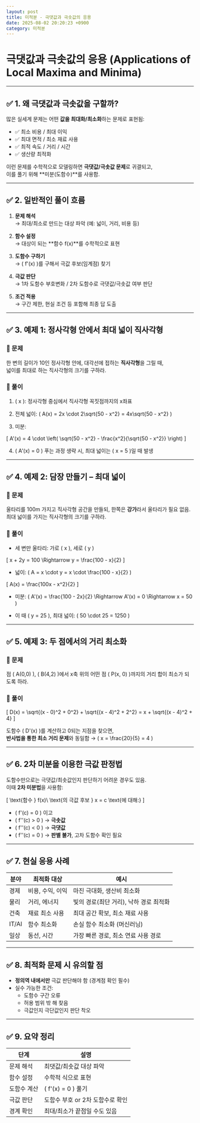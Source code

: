 ```yaml
---
layout: post
title: 미적분 - 극댓값과 극솟값의 응용
date: 2025-08-02 20:20:23 +0900
category: 미적분
---
```

# 극댓값과 극솟값의 응용 (Applications of Local Maxima and Minima)

---

## ✅ 1. 왜 극댓값과 극솟값을 구할까?

많은 실세계 문제는 어떤 **값을 최대화/최소화**하는 문제로 표현됨:

- ✅ 최소 비용 / 최대 이익
- ✅ 최대 면적 / 최소 재료 사용
- ✅ 최적 속도 / 거리 / 시간
- ✅ 생산량 최적화

이런 문제를 수학적으로 모델링하면 **극댓값/극솟값 문제**로 귀결되고,  
이를 풀기 위해 **미분(도함수)**를 사용함.

---

## ✅ 2. 일반적인 풀이 흐름

1. **문제 해석**  
   → 최대/최소로 만드는 대상 파악 (예: 넓이, 거리, 비용 등)

2. **함수 설정**  
   → 대상이 되는 **함수 f(x)**를 수학적으로 표현

3. **도함수 구하기**  
   → \( f'(x) \)를 구해서 극값 후보(임계점) 찾기

4. **극값 판단**  
   → 1차 도함수 부호변화 / 2차 도함수로 극댓값/극솟값 여부 판단

5. **조건 적용**  
   → 구간 제한, 현실 조건 등 포함해 최종 답 도출

---

## ✅ 3. 예제 1: 정사각형 안에서 최대 넓이 직사각형

### 🔹 문제

한 변의 길이가 10인 정사각형 안에, 대각선에 접하는 **직사각형**을 그릴 때,  
넓이를 최대로 하는 직사각형의 크기를 구하라.

### 🔹 풀이

1. \( x \): 정사각형 중심에서 직사각형 꼭짓점까지의 x좌표

2. 전체 넓이: \( A(x) = 2x \cdot 2\sqrt{50 - x^2} = 4x\sqrt{50 - x^2} \)

3. 미분:

\[
A'(x) = 4 \cdot \left( \sqrt{50 - x^2} - \frac{x^2}{\sqrt{50 - x^2}} \right)
\]

4. \( A'(x) = 0 \) 푸는 과정 생략 시, 최대 넓이는 \( x = 5 \)일 때 발생

---

## ✅ 4. 예제 2: 담장 만들기 – 최대 넓이

### 🔹 문제

울타리를 100m 가지고 직사각형 공간을 만들되, 한쪽은 **강가**라서 울타리가 필요 없음.  
최대 넓이를 가지는 직사각형의 크기를 구하라.

### 🔹 풀이

- 세 변만 울타리: 가로 \( x \), 세로 \( y \)

\[
x + 2y = 100 \Rightarrow y = \frac{100 - x}{2}
\]

- 넓이: \( A = x \cdot y = x \cdot \frac{100 - x}{2} \)

\[
A(x) = \frac{100x - x^2}{2}
\]

- 미분: \( A'(x) = \frac{100 - 2x}{2} \Rightarrow A'(x) = 0 \Rightarrow x = 50 \)

- 이 때 \( y = 25 \), 최대 넓이: \( 50 \cdot 25 = 1250 \)

---

## ✅ 5. 예제 3: 두 점에서의 거리 최소화

### 🔹 문제

점 \( A(0,0) \), \( B(4,2) \)에서 x축 위의 어떤 점 \( P(x, 0) \)까지의 거리 합이 최소가 되도록 하라.

### 🔹 풀이

\[
D(x) = \sqrt{(x - 0)^2 + 0^2} + \sqrt{(x - 4)^2 + 2^2}
= x + \sqrt{(x - 4)^2 + 4}
\]

도함수 \( D'(x) \)를 계산하고 0되는 지점을 찾으면,  
**반사법을 통한 최소 거리 문제**와 동일함 → \( x = \frac{20}{5} = 4 \)

---

## ✅ 6. 2차 미분을 이용한 극값 판정법

도함수만으로는 극댓값/최솟값인지 판단하기 어려운 경우도 있음.  
이때 **2차 미분법**을 사용함:

\[
\text{함수 } f(x)\ \text{의 극값 후보 } x = c \text{에 대해:}
\]

- \( f'(c) = 0 \) 이고
- \( f''(c) > 0 \) → **극솟값**
- \( f''(c) < 0 \) → **극댓값**
- \( f''(c) = 0 \) → **판별 불가**, 고차 도함수 확인 필요

---

## ✅ 7. 현실 응용 사례

| 분야 | 최적화 대상 | 예시 |
|------|-------------|------|
| 경제 | 비용, 수익, 이익 | 마진 극대화, 생산비 최소화 |
| 물리 | 거리, 에너지 | 빛의 경로(최단 거리), 낙하 경로 최적화 |
| 건축 | 재료 최소 사용 | 최대 공간 확보, 최소 재료 사용 |
| IT/AI | 함수 최소화 | 손실 함수 최소화 (머신러닝) |
| 일상 | 동선, 시간 | 가장 빠른 경로, 최소 연료 사용 경로 |

---

## ✅ 8. 최적화 문제 시 유의할 점

- **정의역 내에서만** 극값 판단해야 함 (경계점 확인 필수)
- 실수 가능한 조건:
  - 도함수 구간 오류
  - 허용 범위 밖 해 찾음
  - 극값인지 극단값인지 판단 착오

---

## ✅ 9. 요약 정리

| 단계 | 설명 |
|------|------|
| 문제 해석 | 최댓값/최솟값 대상 파악 |
| 함수 설정 | 수학적 식으로 표현 |
| 도함수 계산 | \( f'(x) = 0 \) 풀기 |
| 극값 판단 | 도함수 부호 or 2차 도함수로 확인 |
| 경계 확인 | 최대/최소가 끝점일 수도 있음 |